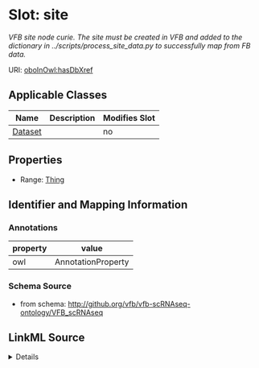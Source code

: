 # Slot: site


_VFB site node curie. The site must be created in VFB and added to the dictionary in ../scripts/process_site_data.py to successfully map from FB data._



URI: [oboInOwl:hasDbXref](http://www.geneontology.org/formats/oboInOwl#hasDbXref)



<!-- no inheritance hierarchy -->




## Applicable Classes

| Name | Description | Modifies Slot |
| --- | --- | --- |
[Dataset](Dataset.md) |  |  no  |







## Properties

* Range: [Thing](Thing.md)





## Identifier and Mapping Information





### Annotations

| property | value |
| --- | --- |
| owl | AnnotationProperty || owl.axiom_annotation.slots | accession |



### Schema Source


* from schema: http://github.org/vfb/vfb-scRNAseq-ontology/VFB_scRNAseq




## LinkML Source

<details>
```yaml
name: site
annotations:
  owl:
    tag: owl
    value: AnnotationProperty
  owl.axiom_annotation.slots:
    tag: owl.axiom_annotation.slots
    value: accession
description: VFB site node curie. The site must be created in VFB and added to the
  dictionary in ../scripts/process_site_data.py to successfully map from FB data.
from_schema: http://github.org/vfb/vfb-scRNAseq-ontology/VFB_scRNAseq
rank: 1000
slot_uri: oboInOwl:hasDbXref
alias: site
owner: Dataset
domain_of:
- Dataset
range: Thing

```
</details>